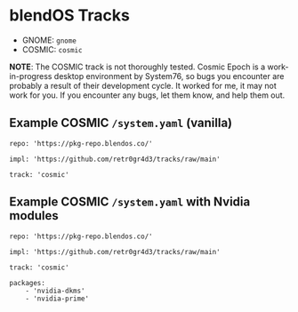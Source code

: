 # blendOS Tracks

* GNOME: `gnome`
* COSMIC: `cosmic`

**NOTE**: The COSMIC track is not thoroughly tested. Cosmic Epoch is a work-in-progress desktop environment by System76, so bugs you encounter are probably a result of their development cycle. It worked for me, it may not work for you. If you encounter any bugs, let them know, and help them out.

## Example COSMIC `/system.yaml` (vanilla)

```
repo: 'https://pkg-repo.blendos.co/'

impl: 'https://github.com/retr0gr4d3/tracks/raw/main'

track: 'cosmic'
```

## Example COSMIC `/system.yaml` with Nvidia modules

```
repo: 'https://pkg-repo.blendos.co/'

impl: 'https://github.com/retr0gr4d3/tracks/raw/main'

track: 'cosmic'

packages:
    - 'nvidia-dkms'
    - 'nvidia-prime'
```
